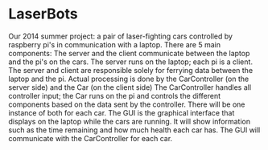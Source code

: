 LaserBots
=========

Our 2014 summer project: a pair of laser-fighting cars controlled by raspberry pi's in communication with a laptop.
There are 5 main components:
The server and the client communicate between the laptop and the pi's on the cars. The server runs on the laptop; each pi is a client.
The server and client are responsible solely for ferrying data between the laptop and the pi.
Actual processing is done by the CarController (on the server side) and the Car (on the client side)
The CarController handles all controller input; the Car runs on the pi and controls the different components based on the data sent by the controller.
There will be one instance of both for each car.
The GUI is the graphical interface that displays on the laptop while the cars are running. 
It will show information such as the time remaining and how much health each car has.
The GUI will communicate with the CarController for each car.
